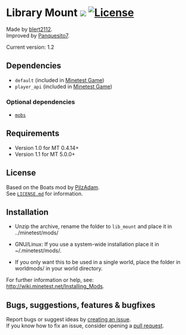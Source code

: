 # Library Mount [![](https://github.com/Panquesito7/lib_mount/workflows/build/badge.svg)](https://github.com/Panquesito7/lib_mount/actions) [![License](https://img.shields.io/badge/license-LGPLv2.1%2B-blue.svg)](https://www.gnu.org/licenses/old-licenses/lgpl-2.1.en.html)

Made by [blert2112](https://github.com/blert2112).\
Improved by [Panquesito7](https://github.com/Panquesito7).

Current version: 1.2

## Dependencies

- `default` (included in [Minetest Game](https://github.com/minetest/minetest_game))
- `player_api` (included in [Minetest Game](https://github.com/minetest/minetest_game))

### Optional dependencies

- [`mobs`](https://notabug.org/TenPlus1/mobs_redo)

## Requirements

- Version 1.0 for MT 0.4.14+
- Version 1.1 for MT 5.0.0+

## License

Based on the Boats mod by [PilzAdam](https://github.com/PilzAdam).\
See [`LICENSE.md`](LICENSE.md) for information.

## Installation

- Unzip the archive, rename the folder to `lib_mount` and place it in ../minetest/mods/

- GNU/Linux: If you use a system-wide installation place it in ~/.minetest/mods/.

- If you only want this to be used in a single world, place the folder in worldmods/ in your world directory.

For further information or help, see:\
<http://wiki.minetest.net/Installing_Mods>.

## Bugs, suggestions, features & bugfixes

Report bugs or suggest ideas by [creating an issue](https://github.com/Panquesito7/lib_mount/issues/new).\
If you know how to fix an issue, consider opening a [pull request](https://github.com/Panquesito7/lib_mount/compare).
